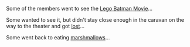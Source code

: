 Some of the members went to see the [Lego Batman Movie](https://www.youtube.com/watch?v=rGQUKzSDhrg)...

Some wanted to see it, but didn't stay close enough in the caravan on the way to the theater and got [lost](..)...

Some went back to eating [marshmallows](../master/english/marshmallow.md)...
